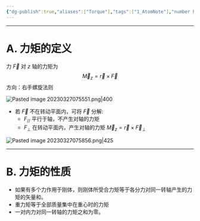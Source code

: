 ```yaml
---
{"dg-publish":true,"aliases":["Torque"],"tags":["1_AtomNote"],"number headings":"auto, first-level 1, max 6, A.1.","Created-Date":"2023-03-27 07:54:44","Modified-Date":"2024-04-18 11:53:29","permalink":"/A01_Lessons/Aa05_大学物理/力矩/","dgPassFrontmatter":true}
---
```


---
# A. 力矩的定义


力 $\vec{F}$ 对 $z$ 轴的力矩为
$$
\vec{M}_z=\vec{r} \times \vec{F}
$$
方向：右手螺旋法则

![Pasted image 20230327075551.png|400](/img/user/Z02_ObFiles/Attachments/Pasted%20image%2020230327075551.png)



- 若 $\vec{F}$ 不在转动平面内，可将 $\vec{F}$ 分解:
	- $F_{/ /}$ 平行于轴，不产生对轴的力矩
	- $F_{\perp}$ 在转动平面内，产生对轴的力矩 $\vec{M}_z=\vec{r} \times \vec{F}_{\perp}$

![Pasted image 20230327075856.png|425](/img/user/Z02_ObFiles/Attachments/Pasted%20image%2020230327075856.png)


---
# B. 力矩的性质

- 如果有多个力作用于刚体，则刚体所受合力矩等于各分力对同一转轴产生的力矩的矢量和。
- 重力矩等于全部质量集中在重心时的力矩
- 一对内力对同一转轴的力矩之和为零。


